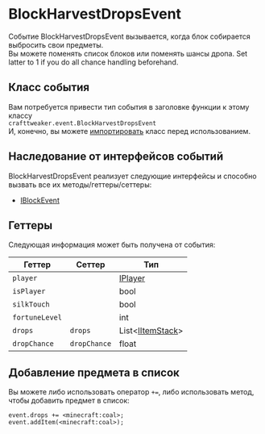# BlockHarvestDropsEvent

Событие BlockHarvestDropsEvent вызывается, когда блок собирается выбросить свои предметы.  
Вы можете поменять список блоков или поменять шансы дропа. Set latter to 1 if you do all chance handling beforehand.

## Класс события

Вам потребуется привести тип события в заголовке функции к этому классу  
`crafttweaker.event.BlockHarvestDropsEvent`  
И, конечно, вы можете [импортировать](/AdvancedFunctions/Import/) класс перед использованием.

## Наследование от интерфейсов событий

BlockHarvestDropsEvent реализует следующие интерфейсы и способно вызвать все их методы/геттеры/сеттеры:

- [IBlockEvent](/Vanilla/Events/Events/IBlockEvent/)

## Геттеры

Следующая информация может быть получена от события:

| Геттер         | Сеттер       | Тип                                              |
| -------------- | ------------ | ------------------------------------------------ |
| `player`       |              | [IPlayer](/Vanilla/Players/IPlayer/)             |
| `isPlayer`     |              | bool                                             |
| `silkTouch`    |              | bool                                             |
| `fortuneLevel` |              | int                                              |
| `drops`        | `drops`      | List<[IItemStack](/Vanilla/Items/IItemStack/)\> |
| `dropChance`   | `dropChance` | float                                            |

## Добавление предмета в список

Вы можете либо использовать оператор `+=`, либо использовать метод, чтобы добавить предмет в список:

    event.drops += <minecraft:coal>;
    event.addItem(<minecraft:coal>);